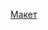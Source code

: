 [ Макет](https://www.figma.com/design/yvf5FzrN0ooFEIb7gGnpGV/-1-%D0%A1-%D1%87%D0%B8%D1%81%D1%82%D0%BE%D0%B3%D0%BE-%D0%BB%D0%B8%D1%81%D1%82%D0%B0--Copy-?t=gdAh3nD5qvZBlSbX-0)
